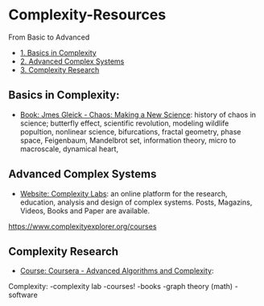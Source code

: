 # Complexity-Resources
From Basic to Advanced


* [1. Basics in Complexity](#3-prerequisites-programming)
* [2. Advanced Complex Systems](#3-prerequisites-programming)
* [3. Complexity Research](#3-prerequisites-programming)

## Basics in Complexity: 

* [Book: Jmes Gleick - Chaos: Making a New Science](https://www.amazon.com/Chaos-Making-Science-James-Gleick/dp/0143113453/ref=sr_1_1?ie=UTF8&qid=1540898509&sr=8-1&keywords=chaos+james+gleick): history of chaos in science; butterfly effect, scientific revolution, modeling wildlife popultion, nonlinear science, bifurcations, fractal geometry, phase space, Feigenbaum, Mandelbrot set, information theory, micro to macroscale, dynamical heart, 


## Advanced Complex Systems
* [Website: Complexity Labs](http://complexitylabs.io): an online platform for the research, education, analysis and design of complex systems. Posts, Magazins, Videos, Books and Paper are available.


https://www.complexityexplorer.org/courses


## Complexity Research

* [Course: Coursera - Advanced Algorithms and Complexity](https://www.coursera.org/learn/advanced-algorithms-and-complexity):


Complexity: 
-complexity lab 
-courses! 
-books 
-graph theory (math)
-software 
